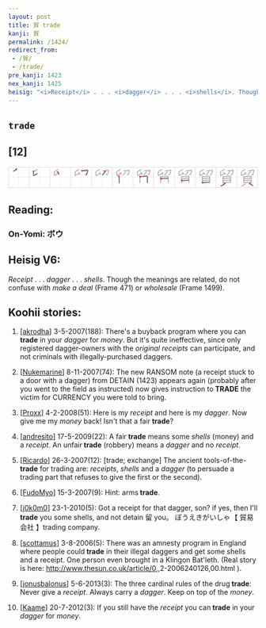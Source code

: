 ```yaml
---
layout: post
title: 貿 trade
kanji: 貿
permalink: /1424/
redirect_from:
 - /貿/
 - /trade/
pre_kanji: 1423
nex_kanji: 1425
heisig: "<i>Receipt</i> . . . <i>dagger</i> . . . <i>shells</i>. Though the meanings are related, do not confuse with <i>make a deal</i> (Frame 471) or <i>wholesale</i> (Frame 1499)."
---
```


## `trade`

## [12]

<div class="stroke"><img src="../images/E8B2BF.png" /></div>

## Reading:

### On-Yomi: ボウ

## Heisig V6:

<i>Receipt</i> . . . <i>dagger</i> . . . <i>shells</i>. Though the meanings are related, do not confuse with <i>make a deal</i> (Frame 471) or <i>wholesale</i> (Frame 1499).

## Koohii stories:

1) [<a href="http://kanji.koohii.com/profile/akrodha">akrodha</a>] 3-5-2007(188): There&#039;s a buyback program where you can<strong> trade</strong> in your <em>dagger</em> for <em>money</em>. But it&#039;s quite ineffective, since only registered dagger-owners with the <em>original receipts</em> can participate, and not criminals with illegally-purchased daggers.

2) [<a href="http://kanji.koohii.com/profile/Nukemarine">Nukemarine</a>] 8-11-2007(74): The new RANSOM note (a receipt stuck to a door with a dagger) from DETAIN (1423) appears again (probably after you went to the field as instructed) now gives instruction to<strong> TRADE</strong> the victim for CURRENCY you were told to bring.

3) [<a href="http://kanji.koohii.com/profile/Proxx">Proxx</a>] 4-2-2008(51): Here is my <em>receipt</em> and here is my <em>dagger</em>. Now give me my <em>money</em> back! Isn&#039;t that a fair<strong> trade</strong>?

4) [<a href="http://kanji.koohii.com/profile/andresito">andresito</a>] 17-5-2009(22): A fair<strong> trade</strong> means some <em>shells</em> (money) and a <em>receipt</em>. An unfair<strong> trade</strong> (robbery) means a <em>dagger</em> and no <em>receipt</em>.

5) [<a href="http://kanji.koohii.com/profile/Ricardo">Ricardo</a>] 26-3-2007(12): [trade; exchange] The ancient tools-of-the-<strong>trade</strong> for trading are: <em>receipts</em>, <em>shells</em> and a <em>dagger</em> (to persuade a trading part that refuses to give the first or the second).

6) [<a href="http://kanji.koohii.com/profile/FudoMyo">FudoMyo</a>] 15-3-2007(9): Hint: arms<strong> trade</strong>.

7) [<a href="http://kanji.koohii.com/profile/j0k0m0">j0k0m0</a>] 23-1-2010(5): Got a receipt for that dagger, son? if yes, then I&#039;ll<strong> trade</strong> you some shells, and not detain 留 you。 ぼうえきがいしゃ 【 貿易会社 】trading company.

8) [<a href="http://kanji.koohii.com/profile/scottamus">scottamus</a>] 3-8-2006(5): There was an amnesty program in England where people could<strong> trade</strong> in their illegal daggers and get some shells and a receipt. One person even brought in a Klingon Bat&#039;leth. (Real story is here: <a href="http://www.thesun.co.uk/article/0">http://www.thesun.co.uk/article/0</a>,,2-2006240126,00.html ).

9) [<a href="http://kanji.koohii.com/profile/jonusbalonus">jonusbalonus</a>] 5-6-2013(3): The three cardinal rules of the drug<strong> trade</strong>: Never give a <em>receipt</em>. Always carry a <em>dagger</em>. Keep on top of the <em>money</em>.

10) [<a href="http://kanji.koohii.com/profile/Kaame">Kaame</a>] 20-7-2012(3): If you still have the <em>receipt</em> you can<strong> trade</strong> in your <em>dagger</em> for <em>money</em>.
